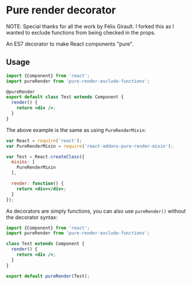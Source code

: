 Pure render decorator
=====================

NOTE: Special thanks for all the work by Félix Girault.  I forked this as I wanted to exclude functions from being checked in the props.

An ES7 decorator to make React components "pure".

Usage
-----

```jsx
import {Component} from 'react';
import pureRender from 'pure-render-exclude-functions';

@pureRender
export default class Test extends Component {
  render() {
    return <div />;
  }
}
```

The above example is the same as using `PureRenderMixin`:

```jsx
var React = require('react');
var PureRenderMixin = require('react-addons-pure-render-mixin');

var Test = React.createClass({
  mixins: [
    PureRenderMixin
  ],

  render: function() {
    return <div></div>;
  }
});
```

As decorators are simply functions, you can also use `pureRender()` without the decorator syntax:

```jsx
import {Component} from 'react';
import pureRender from 'pure-render-exclude-functions';

class Test extends Component {
  render() {
    return <div />;
  }
}

export default pureRender(Test);
```
